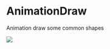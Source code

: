 # AnimationDraw
Animation draw some common shapes

![](images/https://github.com/qskycolor/AnimationDraw/blob/master/AnimationDraw.gif?raw=true)
